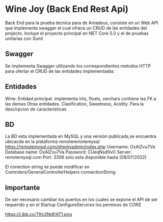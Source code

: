 # Wine Joy (Back End Rest Api)

Back End para la prueba tecnica para de Amadeus, consiste en un Web API que implementa swagger el cual ofrece un CRUD de las entidades del projecto.
Incluye el proyecto principal en NET Core 5.0 y el de pruebas unitarias con Xunit
## Swagger

Se implementa Swagger utilizando los correspondientes metodos HTTP para ofertar el CRUD de las entidades implementadas

## Entidades

Wine: Entidad principal. implementa ints, floats, varchars contiene las FK a las demas
Otras entidades. Clasification, Sweetness, Acidity. Para la descirpcion de caracteristicas

## BD

La BD esta implementada en MySQL y una versión publicada,se encuentra ubicacda en la plataforma remoteremotemysql
https://remotemysql.com/phpmyadmin/index.php
Username: OxAIZvu7Va
Database name: OxAIZvu7Va
Password: CUeqNsd0vO
Server: remotemysql.com
Port: 3306
solo esta disponible hasta (08/07/2022)

El conection string se puede modificar en 
Controlers/GeneralControllerHelpers connectionString

## Importante

De ser necesario cambiar los puertos en los cuales se expone el API de ser requerido y en el Startup ConfigureServices los permisos de CORS

https://i.ibb.co/TKn2Ndf/AT1.png



